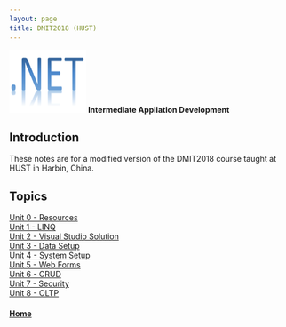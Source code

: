 ```yaml
---
layout: page
title: DMIT2018 (HUST)
---
```

![dmit2018-icon.png](dmit2018-icon.png) **Intermediate Appliation Development**
## Introduction
These notes are for a modified version of the DMIT2018 course taught at HUST in Harbin, China.

## Topics
[Unit 0 - Resources](unit0/)<br>
[Unit 1 - LINQ](unit1/)<br>
[Unit 2 - Visual Studio Solution](unit2/)<br>
[Unit 3 - Data Setup](unit3/)<br>
[Unit 4 - System Setup](unit4/)<br>
[Unit 5 - Web Forms](unit5/)<br>
[Unit 6 - CRUD](unit6/)<br>
[Unit 7 - Security](unit7/)<br>
[Unit 8 - OLTP](unit8/)

#### [Home](../)